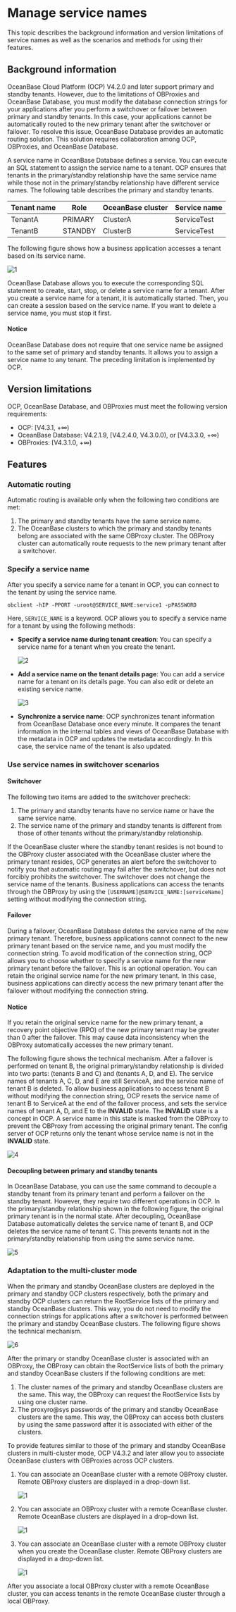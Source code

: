 # Manage service names

This topic describes the background information and version limitations of service names as well as the scenarios and methods for using their features.

## Background information

OceanBase Cloud Platform (OCP) V4.2.0 and later support primary and standby tenants. However, due to the limitations of OBProxies and OceanBase Database, you must modify the database connection strings for your applications after you perform a switchover or failover between primary and standby tenants. In this case, your applications cannot be automatically routed to the new primary tenant after the switchover or failover. To resolve this issue, OceanBase Database provides an automatic routing solution. This solution requires collaboration among OCP, OBProxies, and OceanBase Database.

A service name in OceanBase Database defines a service. You can execute an SQL statement to assign the service name to a tenant. OCP ensures that tenants in the primary/standby relationship have the same service name while those not in the primary/standby relationship have different service names. The following table describes the primary and standby tenants.

| Tenant name | Role | OceanBase cluster | Service name |
| --------- | ---------- | --------- | ---------- |
| TenantA | PRIMARY | ClusterA | ServiceTest |
| TenantB | STANDBY | ClusterB | ServiceTest |

The following figure shows how a business application accesses a tenant based on its service name.

![1](https://obbusiness-private.oss-cn-shanghai.aliyuncs.com/doc/img/ocp/434/202411141354.png)

OceanBase Database allows you to execute the corresponding SQL statement to create, start, stop, or delete a service name for a tenant. After you create a service name for a tenant, it is automatically started. Then, you can create a session based on the service name. If you want to delete a service name, you must stop it first.

<main id="notice" type='notice'>
<h4>Notice</h4>
<p>OceanBase Database does not require that one service name be assigned to the same set of primary and standby tenants. It allows you to assign a service name to any tenant. The preceding limitation is implemented by OCP. </p>
</main>

## Version limitations

OCP, OceanBase Database, and OBProxies must meet the following version requirements:

* OCP: [V4.3.1, +∞)
* OceanBase Database: V4.2.1.9, [V4.2.4.0, V4.3.0.0), or [V4.3.3.0, +∞)
* OBProxies: [V4.3.1.0, +∞)

## Features

### Automatic routing

Automatic routing is available only when the following two conditions are met:

1. The primary and standby tenants have the same service name.
2. The OceanBase clusters to which the primary and standby tenants belong are associated with the same OBProxy cluster. The OBProxy cluster can automatically route requests to the new primary tenant after a switchover.

### Specify a service name

After you specify a service name for a tenant in OCP, you can connect to the tenant by using the service name.

```shell
obclient -hIP -PPORT -uroot@SERVICE_NAME:service1 -pPASSWORD
```

Here, `SERVICE_NAME` is a keyword. OCP allows you to specify a service name for a tenant by using the following methods:

* **Specify a service name during tenant creation**: You can specify a service name for a tenant when you create the tenant.

    ![2](https://obbusiness-private.oss-cn-shanghai.aliyuncs.com/doc/img/ocp/434/01061412.png)

* **Add a service name on the tenant details page**: You can add a service name for a tenant on its details page. You can also edit or delete an existing service name.

    ![3](https://obbusiness-private.oss-cn-shanghai.aliyuncs.com/doc/img/ocp/434/01061413.png)

* **Synchronize a service name**: OCP synchronizes tenant information from OceanBase Database once every minute. It compares the tenant information in the internal tables and views of OceanBase Database with the metadata in OCP and updates the metadata accordingly. In this case, the service name of the tenant is also updated.

### Use service names in switchover scenarios

#### Switchover

The following two items are added to the switchover precheck:

1. The primary and standby tenants have no service name or have the same service name.
2. The service name of the primary and standby tenants is different from those of other tenants without the primary/standby relationship.

If the OceanBase cluster where the standby tenant resides is not bound to the OBProxy cluster associated with the OceanBase cluster where the primary tenant resides, OCP generates an alert before the switchover to notify you that automatic routing may fail after the switchover, but does not forcibly prohibits the switchover. The switchover does not change the service name of the tenants. Business applications can access the tenants through the OBProxy by using the `[USERNAME]@SERVICE_NAME:[serviceName]` setting without modifying the connection string.

#### Failover

During a failover, OceanBase Database deletes the service name of the new primary tenant. Therefore, business applications cannot connect to the new primary tenant based on the service name, and you must modify the connection string. To avoid modification of the connection string, OCP allows you to choose whether to specify a service name for the new primary tenant before the failover. This is an optional operation. You can retain the original service name for the new primary tenant. In this case, business applications can directly access the new primary tenant after the failover without modifying the connection string.

<main id="notice" type='notice'>
<h4>Notice</h4>
<p>If you retain the original service name for the new primary tenant, a recovery point objective (RPO) of the new primary tenant may be greater than 0 after the failover. This may cause data inconsistency when the OBProxy automatically accesses the new primary tenant. </p>
</main>

The following figure shows the technical mechanism. After a failover is performed on tenant B, the original primary/standby relationship is divided into two parts: (tenants B and C) and (tenants A, D, and E). The service names of tenants A, C, D, and E are still ServiceA, and the service name of tenant B is deleted. To allow business applications to access tenant B without modifying the connection string, OCP resets the service name of tenant B to ServiceA at the end of the failover process, and sets the service names of tenant A, D, and E to the **INVALID** state. The **INVALID** state is a concept in OCP. A service name in this state is masked from the OBProxy to prevent the OBProxy from accessing the original primary tenant. The config server of OCP returns only the tenant whose service name is not in the **INVALID** state.

![4](https://obbusiness-private.oss-cn-shanghai.aliyuncs.com/doc/img/ocp/433/serviceA.png)  

#### Decoupling between primary and standby tenants

In OceanBase Database, you can use the same command to decouple a standby tenant from its primary tenant and perform a failover on the standby tenant. However, they require two different operations in OCP. In the primary/standby relationship shown in the following figure, the original primary tenant is in the normal state. After decoupling, OceanBase Database automatically deletes the service name of tenant B, and OCP deletes the service name of tenant C. This prevents tenants not in the primary/standby relationship from using the same service name.

![5](https://obbusiness-private.oss-cn-shanghai.aliyuncs.com/doc/img/ocp/433/serviceB.png)

### Adaptation to the multi-cluster mode

When the primary and standby OceanBase clusters are deployed in the primary and standby OCP clusters respectively, both the primary and standby OCP clusters can return the RootService lists of the primary and standby OceanBase clusters. This way, you do not need to modify the connection strings for applications after a switchover is performed between the primary and standby OceanBase clusters. The following figure shows the technical mechanism.

![6](https://obbusiness-private.oss-cn-shanghai.aliyuncs.com/doc/img/ocp/434/202411141358.png)

After the primary or standby OceanBase cluster is associated with an OBProxy, the OBProxy can obtain the RootService lists of both the primary and standby OceanBase clusters if the following conditions are met:

1. The cluster names of the primary and standby OceanBase clusters are the same. This way, the OBProxy can request the RootService lists by using one cluster name.
2. The proxyro@sys passwords of the primary and standby OceanBase clusters are the same. This way, the OBProxy can access both clusters by using the same password after it is associated with either of the clusters.

To provide features similar to those of the primary and standby OceanBase clusters in multi-cluster mode, OCP V4.3.2 and later allow you to associate OceanBase clusters with OBProxies across OCP clusters.

1. You can associate an OceanBase cluster with a remote OBProxy cluster. Remote OBProxy clusters are displayed in a drop-down list.

    ![1](https://obbusiness-private.oss-cn-shanghai.aliyuncs.com/doc/img/ocp/434/01061416.png)

2. You can associate an OBProxy cluster with a remote OceanBase cluster. Remote OceanBase clusters are displayed in a drop-down list.

    ![1](https://obbusiness-private.oss-cn-shanghai.aliyuncs.com/doc/img/ocp/434/01061418.png)

3. You can associate an OceanBase cluster with a remote OBProxy cluster when you create the OceanBase cluster. Remote OBProxy clusters are displayed in a drop-down list.

    ![1](https://obbusiness-private.oss-cn-shanghai.aliyuncs.com/doc/img/ocp/434/01061419.png)

After you associate a local OBProxy cluster with a remote OceanBase cluster, you can access tenants in the remote OceanBase cluster through a local OBProxy.
